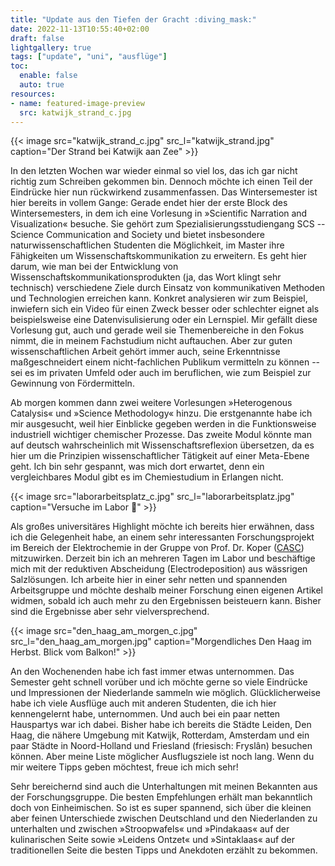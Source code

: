 ```yaml
---
title: "Update aus den Tiefen der Gracht :diving_mask:"
date: 2022-11-13T10:55:40+02:00
draft: false
lightgallery: true
tags: ["update", "uni", "ausflüge"]
toc:
  enable: false
  auto: true
resources:
- name: featured-image-preview
  src: katwijk_strand_c.jpg
---
```


{{< image src="katwijk_strand_c.jpg" src_l="katwijk_strand.jpg" caption="Der Strand bei Katwijk aan Zee" >}}

In den letzten Wochen war wieder einmal so viel los, das ich gar nicht richtig zum Schreiben gekommen bin. Dennoch möchte ich einen Teil der Eindrücke hier nun rückwirkend zusammenfassen.
Das Wintersemester ist hier bereits in vollem Gange: Gerade endet hier der erste Block des Wintersemesters, in dem ich eine Vorlesung in &raquo;Scientific Narration and Visualization&laquo; besuche. Sie gehört zum Spezialisierungsstudiengang SCS -- Science Communication and Society und bietet insbesondere naturwissenschaftlichen Studenten die Möglichkeit, im Master ihre Fähigkeiten um Wissenschaftskommunikation zu erweitern. Es geht hier darum, wie man bei der Entwicklung von Wissenschaftskommunikationsprodukten (ja, das Wort klingt sehr technisch) verschiedene Ziele durch Einsatz von kommunikativen Methoden und Technologien erreichen kann. Konkret analysieren wir zum Beispiel, inwiefern sich ein Video für einen Zweck besser oder schlechter eignet als beispielsweise eine Datenvisulisierung oder ein Lernspiel. Mir gefällt diese Vorlesung gut, auch und gerade weil sie Themenbereiche in den Fokus nimmt, die in meinem Fachstudium nicht auftauchen. Aber zur guten wissenschaftlichen Arbeit gehört immer auch, seine Erkenntnisse maßgeschneidert einem nicht-fachlichen Publikum vermitteln zu können -- sei es im privaten Umfeld oder auch im beruflichen, wie zum Beispiel zur Gewinnung von Fördermitteln.

Ab morgen kommen dann zwei weitere Vorlesungen &raquo;Heterogenous Catalysis&laquo; und &raquo;Science Methodology&laquo; hinzu. Die erstgenannte habe ich mir ausgesucht, weil hier Einblicke gegeben werden in die Funktionsweise industriell wichtiger chemischer Prozesse. Das zweite Modul könnte man auf deutsch wahrscheinlich mit Wissenschaftsreflexion übersetzen, da es hier um die Prinzipien wissenschaftlicher Tätigkeit auf einer Meta-Ebene geht. Ich bin sehr gespannt, was mich dort erwartet, denn ein vergleichbares Modul gibt es im Chemiestudium in Erlangen nicht.

{{< image src="laborarbeitsplatz_c.jpg" src_l="laborarbeitsplatz.jpg" caption="Versuche im Labor &#129514;" >}}

Als großes universitäres Highlight möchte ich bereits hier erwähnen, dass ich die Gelegenheit habe, an einem sehr interessanten Forschungsprojekt im Bereich der Elektrochemie in der Gruppe von Prof.&nbsp;Dr.&nbsp;Koper ([CASC](https://www.universiteitleiden.nl/en/science/chemistry/casc)) mitzuwirken. Derzeit bin ich an mehreren Tagen im Labor und beschäftige mich mit der reduktiven Abscheidung (Electrodeposition) aus wässrigen Salzlösungen. Ich arbeite hier in einer sehr netten und spannenden Arbeitsgruppe und möchte deshalb meiner Forschung einen eigenen Artikel widmen, sobald ich auch mehr zu den Ergebnissen beisteuern kann. Bisher sind die Ergebnisse aber sehr vielversprechend.

{{< image src="den_haag_am_morgen_c.jpg" src_l="den_haag_am_morgen.jpg" caption="Morgendliches Den Haag im Herbst. Blick vom Balkon!" >}}

An den Wochenenden habe ich fast immer etwas unternommen. Das Semester geht schnell vorüber und ich möchte gerne so viele Eindrücke und Impressionen der Niederlande sammeln wie möglich. Glücklicherweise habe ich viele Ausflüge auch mit anderen Studenten, die ich hier kennengelernt habe, unternommen. Und auch bei ein paar netten Hauspartys war ich dabei. Bisher habe ich bereits die Städte Leiden, Den Haag, die nähere Umgebung mit Katwijk, Rotterdam, Amsterdam und ein paar Städte in Noord-Holland und Friesland (friesisch: Fryslân) besuchen können. Aber meine Liste möglicher Ausflugsziele ist noch lang. Wenn du mir weitere Tipps geben möchtest, freue ich mich sehr!

Sehr bereichernd sind auch die Unterhaltungen mit meinen Bekannten aus der Forschungsgruppe. Die besten Empfehlungen erhält man bekanntlich doch von Einheimischen. So ist es super spannend, sich über die kleinen aber feinen Unterschiede zwischen Deutschland und den Niederlanden zu unterhalten und zwischen &raquo;Stroopwafels&laquo; und &raquo;Pindakaas&laquo; auf der kulinarischen Seite sowie &raquo;Leidens Ontzet&laquo; und &raquo;Sintaklaas&laquo; auf der traditionellen Seite die besten Tipps und Anekdoten erzählt zu bekommen.
